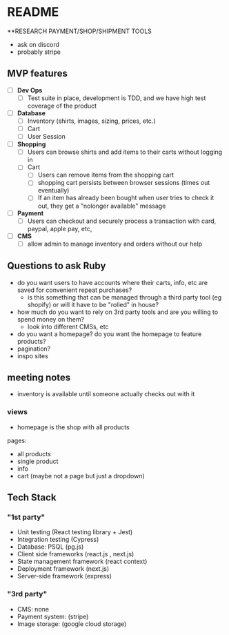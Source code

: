 # README

**RESEARCH PAYMENT/SHOP/SHIPMENT TOOLS
- ask on discord
- probably stripe

## MVP features

- [ ] **Dev Ops**
  - [ ] Test suite in place, development is TDD, and we have high test coverage of the product
- [ ] **Database**
  - [ ] Inventory (shirts, images, sizing, prices, etc.)
  - [ ] Cart
  - [ ] User Session
- [ ] **Shopping**
  - [ ] Users can browse shirts and add items to their carts without logging in
  - [ ] Cart
    - [ ] Users can remove items from the shopping cart
    - [ ] shopping cart persists between browser sessions (times out eventually)
    - [ ] If an item has already been bought when user tries to check it out, they get a "nolonger available" message
- [ ] **Payment**
  - [ ] Users can checkout and securely process a transaction with card, paypal, apple pay, etc,
- [ ] **CMS**
  - [ ] allow admin to manage inventory and orders without our help

## Questions to ask Ruby

- do you want users to have accounts where their carts, info, etc are saved for convenient repeat purchases?
  - is this something that can be managed through a third party tool (eg shopify) or will it have to be "rolled" in house?
- how much do you want to rely on 3rd party tools and are you willing to spend money on them?
  - look into different CMSs, etc
- do you want a homepage? do you want the homepage to feature products?
- pagination?
- inspo sites

## meeting notes
- inventory is available until someone actually checks out with it

### views
- homepage is the shop with all products

pages:
- all products
- single product
- info
- cart (maybe not a page but just a dropdown)

## Tech Stack

### "1st party"
- Unit testing (React testing library + Jest)
- Integration testing (Cypress)
- Database: PSQL (pg.js)
- Client side frameworks (react.js , next.js)
- State management framework (react context)
- Deployment framework (next.js)
- Server-side framework (express)

### "3rd party"
- CMS: none
- Payment system: (stripe)
- Image storage: (google cloud storage)
